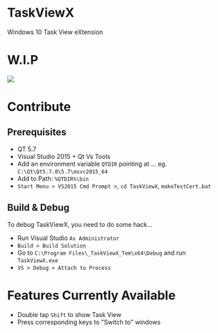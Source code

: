 # TaskViewX
Windows 10 Task View eXtension

# W.I.P

![](https://github.com/yingDev/TaskViewX/blob/master/.readme/screen.jpg?raw=true)

# Contribute
## Prerequisites
- QT 5.7
- Visual Studio 2015 + Qt Vs Tools
- Add an environment variable `QTDIR` pointing at ... eg. `C:\Qt\Qt5.7.0\5.7\msvc2015_64`
- Add to Path: `%QTDIR%\bin`
- `Start Menu > VS2015 Cmd Prompt >`, `cd TaskViewX`, `makeTestCert.bat`

## Build & Debug
To debug TaskViewX, you need to do some hack...
- Run Visual Studio `As Administrator`
- `Build > Build Solution`
- Go to `C:\Program Files\_TaskViewX_Tem\x64\Debug` and run `TaskViewX.exe`
- `VS > Debug > Attach to Process`

# Features Currently Available
- Double tap `Shift` to show Task View
- Press corresponding keys to "Switch to" windows
